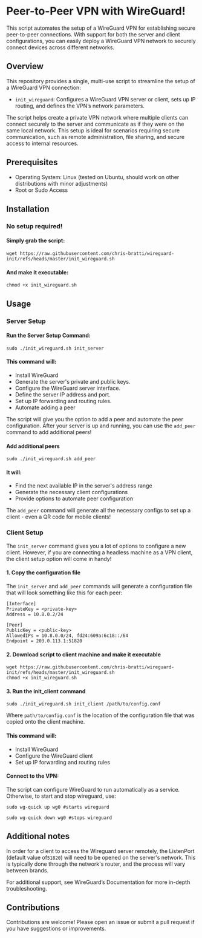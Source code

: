 # Peer-to-Peer VPN with WireGuard!

This script automates the setup of a WireGuard VPN for establishing secure peer-to-peer connections. With support for both the server and client configurations, you can easily deploy a WireGuard VPN network to securely connect devices across different networks.

## Overview

This repository provides a single, multi-use script to streamline the setup of a WireGuard VPN connection:

- `init_wireguard`: Configures a WireGuard VPN server or client, sets up IP routing, and defines the VPN’s network parameters.

The script helps create a private VPN network where multiple clients can connect securely to the server and communicate as if they were on the same local network. This setup is ideal for scenarios requiring secure communication, such as remote administration, file sharing, and secure access to internal resources.
## Prerequisites

- Operating System: Linux (tested on Ubuntu, should work on other distributions with minor adjustments)
- Root or Sudo Access


## Installation

### No setup required!

#### Simply grab the script:

```
wget https://raw.githubusercontent.com/chris-bratti/wireguard-init/refs/heads/master/init_wireguard.sh
```
#### And make it executable:
```
chmod +x init_wireguard.sh
```
## Usage

### Server Setup

#### Run the Server Setup Command:
```
sudo ./init_wireguard.sh init_server
```
#### This command will:
- Install WireGuard
- Generate the server's private and public keys.
- Configure the WireGuard server interface.
- Define the server IP address and port.
- Set up IP forwarding and routing rules.
- Automate adding a peer

The script will give you the option to add a peer and automate the peer configuration. After your server is up and running, you can use the `add_peer` command to add additional peers!

#### Add additional peers
```
sudo ./init_wireguard.sh add_peer
```

#### It will:
- Find the next available IP in the server's address range
- Generate the necessary client configurations
- Provide options to automate peer configuration

The `add_peer` command will generate all the necessary configs to set up a client - even a QR code for mobile clients!

### Client Setup
The `init_server` command gives you a lot of options to configure a new client. However, if you are connecting a headless machine as a VPN client, the client setup option will come in handy!

#### 1. Copy the configuration file

The `init_server` and `add_peer` commands will generate a configuration file that will look something like this for each peer:

```
[Interface]
PrivateKey = <private-key>
Address = 10.8.0.2/24

[Peer]
PublicKey = <public-key>
AllowedIPs = 10.8.0.0/24, fd24:609a:6c18::/64
Endpoint = 203.0.113.1:51820

```

#### 2. Download script to client machine and make it executable

```
wget https://raw.githubusercontent.com/chris-bratti/wireguard-init/refs/heads/master/init_wireguard.sh
chmod +x init_wireguard.sh
```

#### 3. Run the init_client command
```
sudo ./init_wireguard.sh init_client /path/to/config.conf
```

Where `path/to/config.conf` is the location of the configuration file that was copied onto the client machine.

#### This command will:
- Install WireGuard
- Configure the WireGuard client
- Set up IP forwarding and routing rules

#### Connect to the VPN: 

The script can configure WireGuard to run automatically as a service. Otherwise, to start and stop wireguard, use:

```
sudo wg-quick up wg0 #starts wireguard

sudo wg-quick down wg0 #stops wireguard
```

## Additional notes

In order for a client to access the Wireguard server remotely, the ListenPort (default value of`51820`) will need to be opened on the server's network. This is typically done through the network's router, and the process will vary between brands.


For additional support, see WireGuard’s Documentation for more in-depth troubleshooting.

## Contributions

Contributions are welcome! Please open an issue or submit a pull request if you have suggestions or improvements.